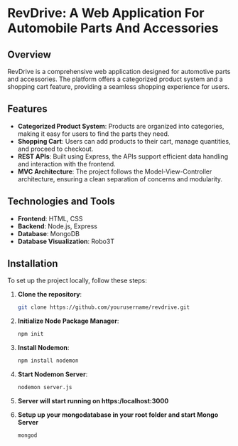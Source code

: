 # RevDrive: A Web Application For Automobile Parts And Accessories

## Overview
RevDrive is a comprehensive web application designed for automotive parts and accessories. The platform offers a categorized product system and a shopping cart feature, providing a seamless shopping experience for users.

## Features
- **Categorized Product System**: Products are organized into categories, making it easy for users to find the parts they need.
- **Shopping Cart**: Users can add products to their cart, manage quantities, and proceed to checkout.
- **REST APIs**: Built using Express, the APIs support efficient data handling and interaction with the frontend.
- **MVC Architecture**: The project follows the Model-View-Controller architecture, ensuring a clean separation of concerns and modularity.

## Technologies and Tools
- **Frontend**: HTML, CSS
- **Backend**: Node.js, Express
- **Database**: MongoDB
- **Database Visualization**: Robo3T

## Installation

To set up the project locally, follow these steps:

1. **Clone the repository**:
   ```sh
   git clone https://github.com/yourusername/revdrive.git

2. **Initialize Node Package Manager**:
   ```sh
   npm init
   
3. **Install Nodemon**:
   ```sh
   npm install nodemon

4. **Start Nodemon Server**:
   ```sh
   nodemon server.js

5. **Server will start running on https:/localhost:3000**
   
7. **Setup up your mongodatabase in your root folder and start Mongo Server**
   ```sh
   mongod
